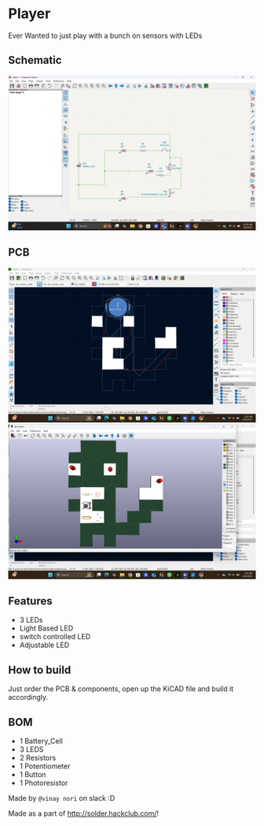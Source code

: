 # Player

Ever Wanted to just play with a bunch on sensors with LEDs

## Schematic
![](https://github.com/titan00000001/Button/blob/main/Screenshot%20(18).png)

## PCB
![](https://github.com/titan00000001/Button/blob/main/Screenshot%20(30).png)
![](https://github.com/titan00000001/Button/blob/main/Screenshot%20(31).png)

## Features
- 3 LEDs
- Light Based LED
- switch controlled LED
- Adjustable LED

## How to build
Just order the PCB & components, open up the KiCAD file and build it accordingly.

## BOM
- 1 Battery_Cell
- 3 LEDS
- 2 Resistors
- 1 Potentiometer
- 1 Button
- 1 Photoresistor

Made by `@vinay nori` on slack :D

Made as a part of http://solder.hackclub.com/!
